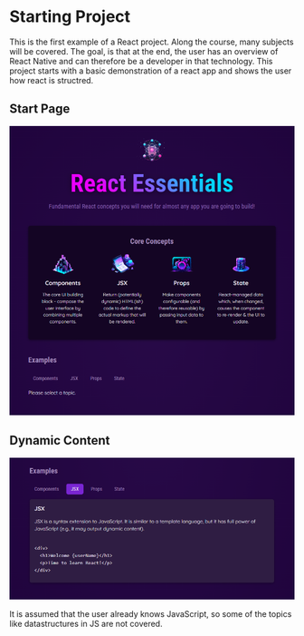 # Starting Project

This is the first example of a React project. Along the course, many subjects will be covered. The goal, is that at the end, the user has an overview of React Native and can therefore be a developer in that technology. This project starts with a basic demonstration of a react app and shows the user how react is structred.

## Start Page

![Start Page](https://github.com/cgrundman/react-learning/blob/main/images/starting_project_1.png)

## Dynamic Content

![Dynamic Content](https://github.com/cgrundman/react-learning/blob/main/images/starting_project_2.PNG)

It is assumed that the user already knows JavaScript, so some of the topics like datastructures in JS are not covered.
